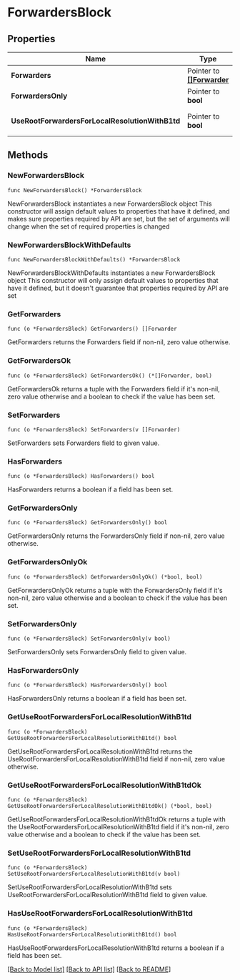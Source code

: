 # ForwardersBlock

## Properties

Name | Type | Description | Notes
------------ | ------------- | ------------- | -------------
**Forwarders** | Pointer to [**[]Forwarder**](Forwarder.md) | Optional. Field config for _forwarders_ field from. | [optional] 
**ForwardersOnly** | Pointer to **bool** | Optional. Field config for _forwarders_only_ field. | [optional] 
**UseRootForwardersForLocalResolutionWithB1td** | Pointer to **bool** | Optional. Field config for _use_root_forwarders_for_local_resolution_with_b1td_ field. | [optional] 

## Methods

### NewForwardersBlock

`func NewForwardersBlock() *ForwardersBlock`

NewForwardersBlock instantiates a new ForwardersBlock object
This constructor will assign default values to properties that have it defined,
and makes sure properties required by API are set, but the set of arguments
will change when the set of required properties is changed

### NewForwardersBlockWithDefaults

`func NewForwardersBlockWithDefaults() *ForwardersBlock`

NewForwardersBlockWithDefaults instantiates a new ForwardersBlock object
This constructor will only assign default values to properties that have it defined,
but it doesn't guarantee that properties required by API are set

### GetForwarders

`func (o *ForwardersBlock) GetForwarders() []Forwarder`

GetForwarders returns the Forwarders field if non-nil, zero value otherwise.

### GetForwardersOk

`func (o *ForwardersBlock) GetForwardersOk() (*[]Forwarder, bool)`

GetForwardersOk returns a tuple with the Forwarders field if it's non-nil, zero value otherwise
and a boolean to check if the value has been set.

### SetForwarders

`func (o *ForwardersBlock) SetForwarders(v []Forwarder)`

SetForwarders sets Forwarders field to given value.

### HasForwarders

`func (o *ForwardersBlock) HasForwarders() bool`

HasForwarders returns a boolean if a field has been set.

### GetForwardersOnly

`func (o *ForwardersBlock) GetForwardersOnly() bool`

GetForwardersOnly returns the ForwardersOnly field if non-nil, zero value otherwise.

### GetForwardersOnlyOk

`func (o *ForwardersBlock) GetForwardersOnlyOk() (*bool, bool)`

GetForwardersOnlyOk returns a tuple with the ForwardersOnly field if it's non-nil, zero value otherwise
and a boolean to check if the value has been set.

### SetForwardersOnly

`func (o *ForwardersBlock) SetForwardersOnly(v bool)`

SetForwardersOnly sets ForwardersOnly field to given value.

### HasForwardersOnly

`func (o *ForwardersBlock) HasForwardersOnly() bool`

HasForwardersOnly returns a boolean if a field has been set.

### GetUseRootForwardersForLocalResolutionWithB1td

`func (o *ForwardersBlock) GetUseRootForwardersForLocalResolutionWithB1td() bool`

GetUseRootForwardersForLocalResolutionWithB1td returns the UseRootForwardersForLocalResolutionWithB1td field if non-nil, zero value otherwise.

### GetUseRootForwardersForLocalResolutionWithB1tdOk

`func (o *ForwardersBlock) GetUseRootForwardersForLocalResolutionWithB1tdOk() (*bool, bool)`

GetUseRootForwardersForLocalResolutionWithB1tdOk returns a tuple with the UseRootForwardersForLocalResolutionWithB1td field if it's non-nil, zero value otherwise
and a boolean to check if the value has been set.

### SetUseRootForwardersForLocalResolutionWithB1td

`func (o *ForwardersBlock) SetUseRootForwardersForLocalResolutionWithB1td(v bool)`

SetUseRootForwardersForLocalResolutionWithB1td sets UseRootForwardersForLocalResolutionWithB1td field to given value.

### HasUseRootForwardersForLocalResolutionWithB1td

`func (o *ForwardersBlock) HasUseRootForwardersForLocalResolutionWithB1td() bool`

HasUseRootForwardersForLocalResolutionWithB1td returns a boolean if a field has been set.


[[Back to Model list]](../README.md#documentation-for-models) [[Back to API list]](../README.md#documentation-for-api-endpoints) [[Back to README]](../README.md)


